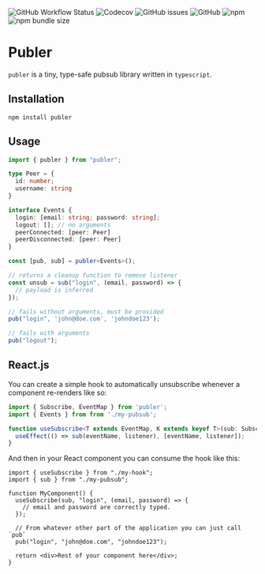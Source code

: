 ![GitHub Workflow Status](https://img.shields.io/github/workflow/status/brielov/publer/build-test)
![Codecov](https://img.shields.io/codecov/c/gh/brielov/publer)
![GitHub issues](https://img.shields.io/github/issues/brielov/publer)
![GitHub](https://img.shields.io/github/license/brielov/publer)
![npm](https://img.shields.io/npm/v/publer)
![npm bundle size](https://img.shields.io/bundlephobia/minzip/publer)

# Publer

`publer` is a tiny, type-safe pubsub library written in `typescript`.

## Installation

```
npm install publer
```

## Usage

```ts
import { publer } from "publer";

type Peer = {
  id: number;
  username: string
}

interface Events {
  login: [email: string; password: string];
  logout: []; // no arguments
  peerConnected: [peer: Peer]
  peerDisconnected: [peer: Peer]
}

const [pub, sub] = publer<Events>();

// returns a cleanup function to remove listener
const unsub = sub("login", (email, password) => {
  // payload is inferred
});

// fails without arguments, must be provided
pub("login", 'john@doe.com', 'johndoe123');

// fails with arguments
pub("logout");
```

## React.js

You can create a simple hook to automatically unsubscribe whenever a component re-renders like so:

```ts
import { Subscribe, EventMap } from 'publer';
import { Events } from from './my-pubsub';

function useSubscribe<T extends EventMap, K extends keyof T>(sub: Subscribe<T>, eventName: K, listener: (...args: T[K]) => void) {
  useEffect(() => sub(eventName, listener), [eventName, listener]);
}
```

And then in your React component you can consume the hook like this:

```tsx
import { useSubscribe } from "./my-hook";
import { sub } from "./my-pubsub";

function MyComponent() {
  useSubscribe(sub, "login", (email, password) => {
    // email and password are correctly typed.
  });

  // From whatever other part of the application you can just call `pub`
  pub("login", "john@doe.com", "johndoe123");

  return <div>Rest of your component here</div>;
}
```

